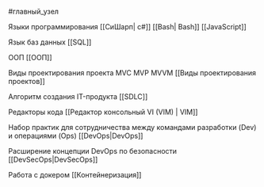 #главный_узел

Языки программирования [[СиШарп| c#]] [[Bash| Bash]] [[JavaScript]]

Язык баз данных [[SQL]]

ООП [[ООП]]

Виды проектирования проекта MVC MVP MVVM  [[Виды проектирования проектов]]

Алгоритм создания IT-продукта [[SDLC]]

Редакторы кода [[Редактор консольный VI (VIM) | VIM]]

Набор практик для сотрудничества между командами разработки (Dev) и операциями (Ops) [[DevOps|DevOps]]

Расширение концепции DevOps по безопасности [[DevSecOps|DevSecOps]]

Работа с докером [[Контейнеризация]]
